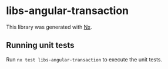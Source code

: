 # libs-angular-transaction

This library was generated with [Nx](https://nx.dev).

## Running unit tests

Run `nx test libs-angular-transaction` to execute the unit tests.
